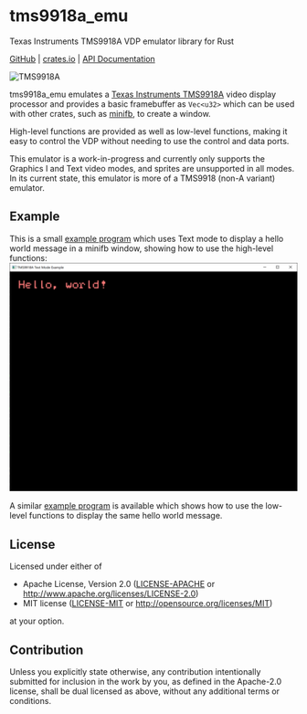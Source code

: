 # tms9918a_emu
Texas Instruments TMS9918A VDP emulator library for Rust

[GitHub](https://github.com/ry755/tms9918a_emu) | [crates.io](https://crates.io/crates/tms9918a_emu) | [API Documentation](https://docs.rs/tms9918a_emu)

![TMS9918A](https://upload.wikimedia.org/wikipedia/commons/d/de/TMS9918A_02.jpg)

tms9918a_emu emulates a [Texas Instruments TMS9918A](https://en.wikipedia.org/wiki/Texas_Instruments_TMS9918) video display processor and provides a basic framebuffer as `Vec<u32>` which can be used with other crates, such as [minifb](https://github.com/emoon/rust_minifb), to create a window.

High-level functions are provided as well as low-level functions, making it easy to control the VDP without needing to use the control and data ports.

This emulator is a work-in-progress and currently only supports the Graphics I and Text video modes, and sprites are unsupported in all modes. In its current state, this emulator is more of a TMS9918 (non-A variant) emulator.

## Example
This is a small [example program](examples/high_level_text/src/main.rs) which uses Text mode to display a hello world message in a minifb window, showing how to use the high-level functions:
![High-level Text mode example](examples/high_level_text/images/screenshot.png)

A similar [example program](examples/low_level_text/src/main.rs) is available which shows how to use the low-level functions to display the same hello world message.

## License

Licensed under either of

 * Apache License, Version 2.0
   ([LICENSE-APACHE](LICENSE-APACHE) or http://www.apache.org/licenses/LICENSE-2.0)
 * MIT license
   ([LICENSE-MIT](LICENSE-MIT) or http://opensource.org/licenses/MIT)

at your option.

## Contribution

Unless you explicitly state otherwise, any contribution intentionally submitted
for inclusion in the work by you, as defined in the Apache-2.0 license, shall be
dual licensed as above, without any additional terms or conditions.
